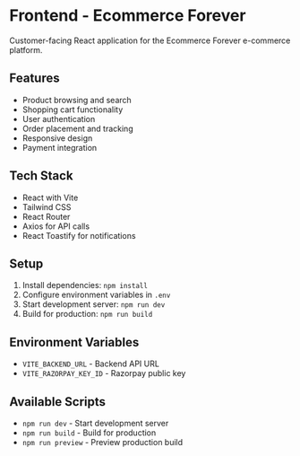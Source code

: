 # Frontend - Ecommerce Forever

Customer-facing React application for the Ecommerce Forever e-commerce platform.

## Features
- Product browsing and search
- Shopping cart functionality
- User authentication
- Order placement and tracking
- Responsive design
- Payment integration

## Tech Stack
- React with Vite
- Tailwind CSS
- React Router
- Axios for API calls
- React Toastify for notifications

## Setup
1. Install dependencies: `npm install`
2. Configure environment variables in `.env`
3. Start development server: `npm run dev`
4. Build for production: `npm run build`

## Environment Variables
- `VITE_BACKEND_URL` - Backend API URL
- `VITE_RAZORPAY_KEY_ID` - Razorpay public key

## Available Scripts
- `npm run dev` - Start development server
- `npm run build` - Build for production
- `npm run preview` - Preview production build